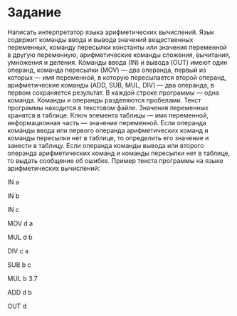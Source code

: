 # Задание

Написать интерпретатор языка арифметических вычислений. Язык содержит команды ввода и вывода значений вещественных переменных, команду пересылки константы или значения переменной в другую переменную, арифметические команды сложения, вычитания, умножения и деления. Команды ввода (IN) и вывода (OUT) имеют один операнд, команда пересылки (MOV) — два операнда, первый из которых — имя переменной, в которую пересылается второй операнд, арифметические команды (ADD, SUB, MUL, DIV) — два операнда, в первом сохраняется результат. В каждой строке программы — одна команда. Команды и операнды разделяются пробелами. Текст программы находится в текстовом файле. Значения переменных хранятся в таблице. Ключ элемента таблицы — имя переменной, информационная часть — значение переменной. Если операнда команды ввода или первого операнда арифметических команд и команды пересылки нет в таблице, то определить его значение и занести в таблицу. Если операнда команды вывода или второго операнда арифметических команд и команды пересылки нет в таблице, то выдать сообщение об ошибке. 
Пример текста программы на языке арифметических вычислений: 

IN a 

IN b 

IN c 

MOV d a 

MUL d b 

DIV c a 

SUB b c 

MUL b 3.7 

ADD d b 

OUT d
